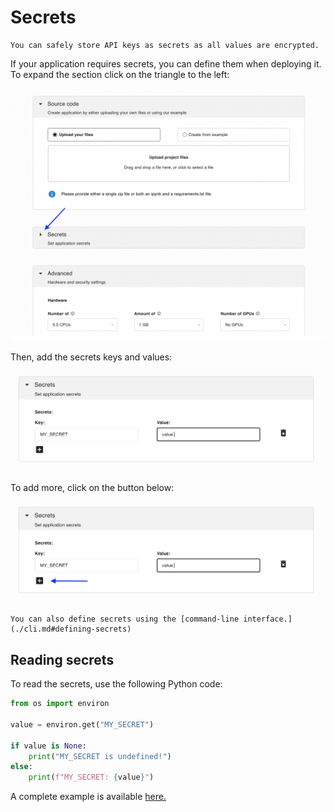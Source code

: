 # Secrets

```{tip}
You can safely store API keys as secrets as all values are encrypted.
```

If your application requires secrets, you can define them when
deploying it. To expand the section click on the triangle to the left:


![](../static/secrets/secrets-section.png)


Then, add the secrets keys and values:

![](../static/secrets/secrets-sample.png)

To add more, click on the button below:

![](../static/secrets/secrets-plus.png)


```{tip}
You can also define secrets using the [command-line interface.](./cli.md#defining-secrets)
```

## Reading secrets

To read the secrets, use the following Python code:

```python
from os import environ

value = environ.get("MY_SECRET")

if value is None:
    print("MY_SECRET is undefined!")
else:
    print(f"MY_SECRET: {value}")
```


A complete example is available [here.](https://github.com/ploomber/doc/blob/main/examples/voila/secret/app.ipynb)